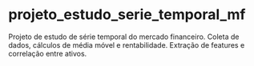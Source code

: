 # projeto_estudo_serie_temporal_mf
 Projeto de estudo de série temporal do mercado financeiro. Coleta de dados, cálculos de média móvel e rentabilidade. Extração de features e correlação entre ativos.
